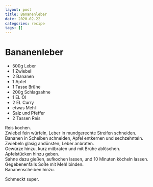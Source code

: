 ```yaml
---
layout: post
title: Bananenleber
date: 2020-02-22
categories: recipe
tags: []
---
```

# Bananenleber

- 500g Leber
- 1 Zwiebel
- 2 Bananen
- 1 Apfel
- 1 Tasse Brühe
- 200g Schlagsahne
- 1 EL Öl
- 2 EL Curry
- etwas Mehl
- Salz und Pfeffer
- 2 Tassen Reis

Reis kochen.  
Zwiebel fein würfeln, Leber in mundgerechte Streifen schneiden.  
Bananen in Scheiben schneiden, Apfel entkernen und sechzehnteln.  
Zwiebeln glasig andünsten, Leber anbraten.  
Gewürze hinzu, kurz mitbraten und mit Brühe ablöschen.  
Apfelstücken hinzu geben.  
Sahne dazu gießen, aufkochen lassen, und 10 Minuten köcheln lassen.  
Gegebenenfalls Soße mit Mehl binden.  
Bananenscheiben hinzu.  
  
Schmeckt super.  
